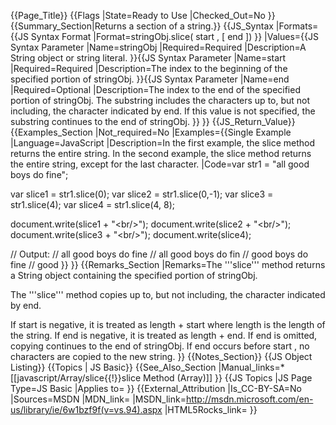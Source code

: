 {{Page_Title}}
{{Flags
|State=Ready to Use
|Checked_Out=No
}}
{{Summary_Section|Returns a section of a string.}}
{{JS_Syntax
|Formats={{JS Syntax Format
|Format=stringObj.slice( start , [ end ])
}}
|Values={{JS Syntax Parameter
|Name=stringObj
|Required=Required
|Description=A String object or string literal.
}}{{JS Syntax Parameter
|Name=start
|Required=Required
|Description=The index to the beginning of the specified portion of stringObj.
}}{{JS Syntax Parameter
|Name=end
|Required=Optional
|Description=The index to the end of the specified portion of stringObj. The substring includes the characters up to, but not including, the character indicated by end. If this value is not specified, the substring continues to the end of stringObj.
}}
}}
{{JS_Return_Value}}
{{Examples_Section
|Not_required=No
|Examples={{Single Example
|Language=JavaScript
|Description=In the first example, the slice method returns the entire string. In the second example, the slice method returns the entire string, except for the last character.
|Code=var str1 = "all good boys do fine";
 
 var slice1 = str1.slice(0);
 var slice2 = str1.slice(0,-1);
 var slice3 = str1.slice(4);
 var slice4 = str1.slice(4, 8);
 
 document.write(slice1 + "&lt;br/&gt;");
 document.write(slice2 + "&lt;br/&gt;");
 document.write(slice3 + "&lt;br/&gt;");
 document.write(slice4);
 
 // Output:
 // all good boys do fine
 // all good boys do fin
 // good boys do fine
 // good
}}
}}
{{Remarks_Section
|Remarks=The '''slice''' method returns a String object containing the specified portion of stringObj.

The '''slice''' method copies up to, but not including, the character indicated by end.

If start is negative, it is treated as length + start where length is the length of the string. If end is negative, it is treated as length + end. If end is omitted, copying continues to the end of stringObj. If end occurs before start , no characters are copied to the new string.
}}
{{Notes_Section}}
{{JS Object Listing}}
{{Topics | JS Basic}}
{{See_Also_Section
|Manual_links=* [[javascript/Array/slice{{!}}slice Method (Array)]]
}}
{{JS Topics
|JS Page Type=JS Basic
|Applies to=
}}
{{External_Attribution
|Is_CC-BY-SA=No
|Sources=MSDN
|MDN_link=
|MSDN_link=http://msdn.microsoft.com/en-us/library/ie/6w1bzf9f(v=vs.94).aspx
|HTML5Rocks_link=
}}